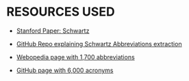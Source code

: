 # RESOURCES USED

- [Stanford Paper: Schwartz](https://psb.stanford.edu/psb-online/proceedings/psb03/schwartz.pdf)

- [GitHub Repo explaining Schwartz Abbreviations extraction](https://github.com/philgooch/abbreviation-extraction)

- [Webopedia page with 1,700 abbreviations](https://www.webopedia.com/reference/text-abbreviations/)

- [GitHub page with 6,000 acronyms](https://github.com/krishnakt031990/Crawl-Wiki-For-Acronyms/blob/master/AcronymsFile.csv#L66)
